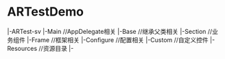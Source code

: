 # ARTestDemo
|-ARTest-sv
    |-Main               //AppDelegate相关
    |-Base               //继承父类相关
    |-Section           //业务组件
    |-Frame             //框架相关
    |-Configure        //配置相关
    |-Custom           //自定义控件
    |-Resources       //资源目录
|-
